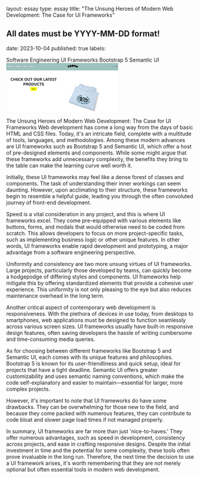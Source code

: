 layout: essay
type: essay
title: "The Unsung Heroes of Modern Web Development: The Case for UI Frameworks"

## All dates must be YYYY-MM-DD format!
date: 2023-10-04
published: true
labels:

Software Engineering
UI Frameworks
Bootstrap 5
Semantic UI
<img width="300px" class="rounded float-start pe-4" src="../img/uiFrameworks/frothfooleryrecreation1.PNG">
<div style="clear: both;"></div>
The Unsung Heroes of Modern Web Development: The Case for UI Frameworks
Web development has come a long way from the days of basic HTML and CSS files. Today, it's an intricate field, complete with a multitude of tools, languages, and methodologies. Among these modern advances are UI frameworks such as Bootstrap 5 and Semantic UI, which offer a host of pre-designed elements and components. While some might argue that these frameworks add unnecessary complexity, the benefits they bring to the table can make the learning curve well worth it.

Initially, these UI frameworks may feel like a dense forest of classes and components. The task of understanding their inner workings can seem daunting. However, upon acclimating to their structure, these frameworks begin to resemble a helpful guide, leading you through the often convoluted journey of front-end development.

Speed is a vital consideration in any project, and this is where UI frameworks excel. They come pre-equipped with various elements like buttons, forms, and modals that would otherwise need to be coded from scratch. This allows developers to focus on more project-specific tasks, such as implementing business logic or other unique features. In other words, UI frameworks enable rapid development and prototyping, a major advantage from a software engineering perspective.

Uniformity and consistency are two more unsung virtues of UI frameworks. Large projects, particularly those developed by teams, can quickly become a hodgepodge of differing styles and components. UI frameworks help mitigate this by offering standardized elements that provide a cohesive user experience. This uniformity is not only pleasing to the eye but also reduces maintenance overhead in the long term.

Another critical aspect of contemporary web development is responsiveness. With the plethora of devices in use today, from desktops to smartphones, web applications must be designed to function seamlessly across various screen sizes. UI frameworks usually have built-in responsive design features, often saving developers the hassle of writing cumbersome and time-consuming media queries.

As for choosing between different frameworks like Bootstrap 5 and Semantic UI, each comes with its unique features and philosophies. Bootstrap 5 is known for its user-friendliness and quick setup, ideal for projects that have a tight deadline. Semantic UI offers greater customizability and uses semantic naming conventions, which make the code self-explanatory and easier to maintain—essential for larger, more complex projects.

However, it's important to note that UI frameworks do have some drawbacks. They can be overwhelming for those new to the field, and because they come packed with numerous features, they can contribute to code bloat and slower page load times if not managed properly.

In summary, UI frameworks are far more than just 'nice-to-haves.' They offer numerous advantages, such as speed in development, consistency across projects, and ease in crafting responsive designs. Despite the initial investment in time and the potential for some complexity, these tools often prove invaluable in the long run. Therefore, the next time the decision to use a UI framework arises, it's worth remembering that they are not merely optional but often essential tools in modern web development.

